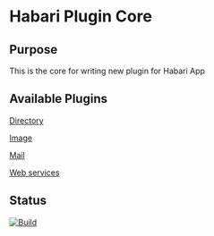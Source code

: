 # Habari Plugin Core
## Purpose
This is the core for writing new plugin for Habari App

## Available Plugins
[Directory](https://github.com/Qazima/habari-plugin-directory)

[Image](https://github.com/Qazima/habari-plugin-image)

[Mail](https://github.com/Qazima/habari-plugin-mail)

[Web services](https://github.com/Qazima/habari-plugin-webservices)

## Status
[![Build](https://github.com/Qazima/habari-plugin-core/actions/workflows/maven-build.yml/badge.svg?branch=master)](https://github.com/Qazima/habari-plugin-core/actions/workflows/maven-build.yml)